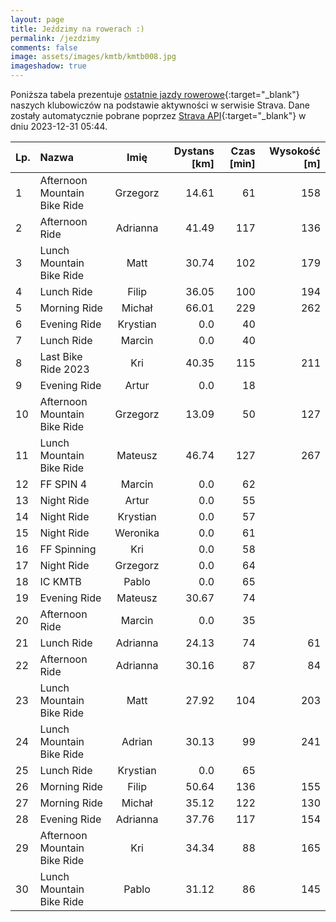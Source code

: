 ```yaml
---
layout: page
title: Jeździmy na rowerach :)
permalink: /jezdzimy
comments: false
image: assets/images/kmtb/kmtb008.jpg
imageshadow: true
---
```


Poniższa tabela prezentuje [ostatnie jazdy rowerowe](https://www.strava.com/clubs/336381){:target="_blank"} naszych klubowiczów na podstawie aktywności w serwisie Strava. Dane zostały automatycznie pobrane poprzez [Strava API](https://developers.strava.com/docs/reference/#api-Clubs-getClubActivitiesById){:target="_blank"} w dniu 2023-12-31 05:44.

Lp. | Nazwa | Imię | Dystans [km] | Czas [min] | Wysokość [m]
:--- | :--- | :---: | ---: | ---: | ---:
1|Afternoon Mountain Bike Ride|Grzegorz|14.61|61|158
2|Afternoon Ride|Adrianna|41.49|117|136
3|Lunch Mountain Bike Ride|Matt|30.74|102|179
4|Lunch Ride|Filip|36.05|100|194
5|Morning Ride|Michał|66.01|229|262
6|Evening Ride|Krystian|0.0|40|
7|Lunch Ride|Marcin|0.0|40|
8|Last Bike Ride 2023|Kri|40.35|115|211
9|Evening Ride|Artur|0.0|18|
10|Afternoon Mountain Bike Ride|Grzegorz|13.09|50|127
11|Lunch Mountain Bike Ride|Mateusz|46.74|127|267
12|FF SPIN 4|Marcin|0.0|62|
13|Night Ride|Artur|0.0|55|
14|Night Ride|Krystian|0.0|57|
15|Night Ride|Weronika|0.0|61|
16|FF Spinning|Kri|0.0|58|
17|Night Ride|Grzegorz|0.0|64|
18|IC KMTB|Pablo|0.0|65|
19|Evening Ride|Mateusz|30.67|74|
20|Afternoon Ride|Marcin|0.0|35|
21|Lunch Ride|Adrianna|24.13|74|61
22|Afternoon Ride|Adrianna|30.16|87|84
23|Lunch Mountain Bike Ride|Matt|27.92|104|203
24|Lunch Mountain Bike Ride|Adrian|30.13|99|241
25|Lunch Ride|Krystian|0.0|65|
26|Morning Ride|Filip|50.64|136|155
27|Morning Ride|Michał|35.12|122|130
28|Evening Ride|Adrianna|37.76|117|154
29|Afternoon Mountain Bike Ride|Kri|34.34|88|165
30|Lunch Mountain Bike Ride|Pablo|31.12|86|145
